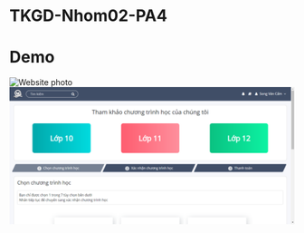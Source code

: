 # TKGD-Nhom02-PA4
# Demo
![Website photo](photos/register.png) ![Website photo](photos/register1.png)
